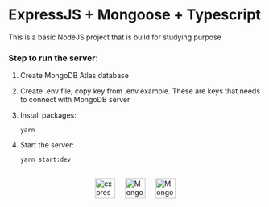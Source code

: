 # ExpressJS + Mongoose + Typescript

This is a basic NodeJS project that is build for studying purpose

### Step to run the server:

1. Create MongoDB Atlas database
2. Create .env file, copy key from .env.example. These are keys that needs to connect with MongoDB server
3. Install packages:

   `yarn`

4. Start the server:

   `yarn start:dev`

##

<div style='display: flex; justify-content: center; gap: 20px; flex-wrap: wrap'>
  <a href="https://expressjs.com/" target="_blank">
    <img src="https://expressjs.com/images/express-facebook-share.png" alt="expressjs" title="ExpressJS" min-width="40" height="40"/>
  </a>
  <a href="https://www.mongodb.com/" target="_blank">
    <img src="https://w7.pngwing.com/pngs/956/695/png-transparent-mongodb-original-wordmark-logo-icon-thumbnail.png" alt="MongoDB" title="MongoDB" min-width="40" height="40"/>
  </a>
   <a href="https://mongoosejs.com/" target="_blank">
    <img src="https://encrypted-tbn0.gstatic.com/images?q=tbn:ANd9GcQltfbPnGvdTOlfmF5F-u-SCmW9NoJ5yNybxnAGeckXsg&s" alt="Mongoose" title="Mongoose" min-width="40" height="40"/>
  </a>
</div>
